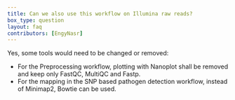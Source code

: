```yaml
---
title: Can we also use this workflow on Illumina raw reads?
box_type: question
layout: faq
contributors: [EngyNasr]
---
```


Yes, some tools would need to be changed or removed:

- For the Preprocessing workflow, plotting with Nanoplot shall be removed and keep only FastQC, MultiQC and Fastp.
- For the mapping in the SNP based pathogen detection workflow, instead of Minimap2, Bowtie can be used.
